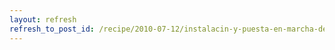 ```yaml
---
layout: refresh
refresh_to_post_id: /recipe/2010-07-12/instalacin-y-puesta-en-marcha-de-hydra-desde-repo
---
```

